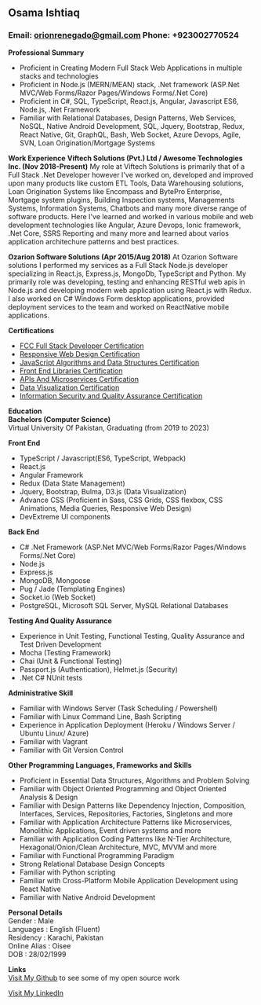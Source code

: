 ## **Osama Ishtiaq**
### Email: orionrenegado@gmail.com Phone: +923002770524     
     
__Professional Summary__    
* Proficient in Creating Modern Full Stack Web Applications in multiple stacks and technologies     
* Proficient in Node.js (MERN/MEAN) stack, .Net framework (ASP.Net MVC/Web Forms/Razor Pages/Windows Forms/.Net Core)
* Proficient in C#, SQL, TypeScript, React.js, Angular, Javascript ES6, Node.js, .Net Framework
* Familiar with Relational Databases, Design Patterns, Web Services, NoSQL, Native Android Development, SQL, Jquery, Bootstrap, Redux, React Native, Git, GraphQL, Bash, Web Socket, Azure Devops, Agile, SVN, Loan Origination/Mortgage Systems
      
__Work Experience__
**Viftech Solutions (Pvt.) Ltd / Awesome Technologies Inc. (Nov 2018-Present)**
My role at Viftech Solutions is primarily that of a Full Stack .Net Developer however I've worked on, developed and improved upon many products like custom ETL Tools, Data Warehousing solutions, Loan Origination Systems like Encompass and BytePro Enterprise, Mortgage system plugins, Building Inspection systems, Managements Systems, Information Systems, Chatbots and many more diverse range of software products. Here I've learned and worked in various mobile and web development technologies like Angular, Azure Devops, Ionic framework, .Net Core, SSRS Reporting and many more and learned about varios application architechure patterns and best practices. 

**Ozarion Software Solutions (Apr 2015/Aug 2018)** 
At Ozarion Software solutions I performed my services as a Full Stack Node.js developer specializing in React.js, Express.js, MongoDb, TypeScript and Python. My primarily role was developing, testing and enhancing RESTful web apis in Node.js and developing modern web application using React.js with Redux. I also worked on C# Windows Form desktop applications, provided deployment services to the team and worked on ReactNative mobile applications.

__Certifications__       
* [FCC Full Stack Developer Certification](https://www.freecodecamp.org/certification/ozarion/full-stack)       
* [Responsive Web Design Certification](https://www.freecodecamp.org/certification/ozarion/responsive-web-design)      
* [JavaScript Algorithms and Data Structures Certification](https://www.freecodecamp.org/certification/ozarion/javascript-algorithms-and-data-structures)        
* [Front End Libraries Certification](https://www.freecodecamp.org/certification/ozarion/front-end-libraries)       
* [APIs And Microservices Certification](https://www.freecodecamp.org/certification/ozarion/apis-and-microservices)      
* [Data Visualization Certification](https://www.freecodecamp.org/certification/ozarion/data-visualization)      
* [Information Security and Quality Assurance Certification](https://www.freecodecamp.org/certification/ozarion/information-security-and-quality-assurance)       
         
__Education__         
**Bachelors (Computer Science)**        
Virtual University Of Pakistan, 
Graduating (from 2019 to 2023)        
   
__Front End__       
* TypeScript / Javascript(ES6, TypeScript, Webpack)          
* React.js    
* Angular Framework     
* Redux (Data State Management)         
* Jquery, Bootstrap, Bulma, D3.js (Data Visualization)          
* Advance CSS (Proficient in Sass, CSS Grids, CSS flexbox, CSS Animations, Media Queries, Responsive Web Design)         
* DevExtreme UI components
          
__Back End__      
* C# .Net Framework (ASP.Net MVC/Web Forms/Razor Pages/Windows Forms/.Net Core)
* Node.js             
* Express.js         
* MongoDB, Mongoose      
* Pug / Jade (Templating Engines)      
* Socket.io (Web Socket)       
* PostgreSQL, Microsoft SQL Server, MySQL Relational Databases
        
__Testing And Quality Assurance__       
* Experience in Unit Testing, Functional Testing, Quality Assurance and Test Driven Development       
* Mocha (Testing Framework)      
* Chai (Unit & Functional Testing)        
* Passport.js (Authentication), Helmet.js (Security)       
* .Net C# NUnit tests
     
__Administrative Skill__         
* Familiar with Windows Server (Task Scheduling / Powershell)           
* Familiar with Linux Command Line, Bash Scripting
* Experience in Application Deployment (Heroku / Windows Server / Ubuntu Linux/ Azure)               
* Familiar with Vagrant        
* Familiar with Git Version Control      

__Other Programming Languages, Frameworks and Skills__        
* Proficient in Essential Data Structures, Algorithms and Problem Solving         
* Familiar with Object Oriented Programming and Object Oriented Analysis & Design
* Familiar with Design Patterns like Dependency Injection, Composition, Interfaces, Services, Repositories, Factories, Singletons and more
* Familiar with Application Architecture Patterns like Microservices, Monolithic Applications, Event driven systems and more
* Familiar with Application Coding Patterns like N-Tier Architecture, Hexagonal/Onion/Clean Architecture, MVC, MVVM and more
* Familiar with Functional Programming Paradigm
* Strong Relational Database Design Concepts       
* Familiar with Python scripting
* Familiar with Cross-Platform Mobile Application Development using React Native                  
* Familiar with Native Android Development
               
__Personal Details__                  
 Gender          : Male                
 Languages       : English (Fluent)      
 Residency       : Karachi, Pakistan        
 Online Alias    : Oisee        
 DOB             : 28/02/1999      
    
__Links__        
 [Visit My Github](https://github.com/osamaishtiaq) to see some of my open source work
 
 [Visit My LinkedIn](https://www.linkedin.com/in/osama-ishtiaq-58990a178/)
